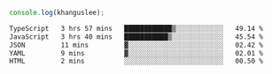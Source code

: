 ```js
console.log(khanguslee);
```

<!--START_SECTION:waka-->

```txt
TypeScript   3 hrs 57 mins   ████████████▒░░░░░░░░░░░░   49.14 %
JavaScript   3 hrs 40 mins   ███████████▒░░░░░░░░░░░░░   45.54 %
JSON         11 mins         ▓░░░░░░░░░░░░░░░░░░░░░░░░   02.42 %
YAML         9 mins          ▓░░░░░░░░░░░░░░░░░░░░░░░░   02.01 %
HTML         2 mins          ░░░░░░░░░░░░░░░░░░░░░░░░░   00.50 %
```

<!--END_SECTION:waka-->

<!--
**khanguslee/khanguslee** is a ✨ _special_ ✨ repository because its `README.md` (this file) appears on your GitHub profile.

Here are some ideas to get you started:

- 🔭 I’m currently working on ...
- 🌱 I’m currently learning ...
- 👯 I’m looking to collaborate on ...
- 🤔 I’m looking for help with ...
- 💬 Ask me about ...
- 📫 How to reach me: ...
- 😄 Pronouns: ...
- ⚡ Fun fact: ...
-->
